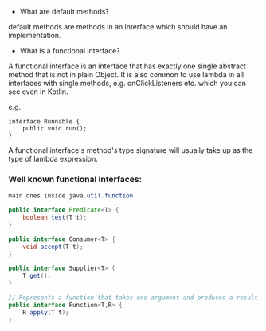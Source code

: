 * What are default methods?

default methods are methods in an interface which should have an implementation.

* What is a functional interface?

A functional interface is an interface that has exactly one single abstract method that is not in plain Object.
It is also common to use lambda in all interfaces with single methods, 
e.g. onClickListeners etc. which you can see even in Kotlin.

e.g. 
```
interface Runnable {
    public void run();
}
```

A functional interface's method's type signature will usually take up as the type of lambda expression.

### Well known functional interfaces:

```Java
main ones inside java.util.function

public interface Predicate<T> {
    boolean test(T t);
}

public interface Consumer<T> {
    void accept(T t);
}

public interface Supplier<T> {
    T get();
}

// Represents a function that takes one argument and produces a result
public interface Function<T,R> {
    R apply(T t);
}
```